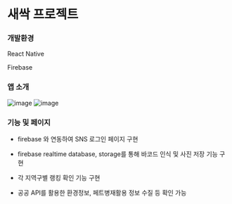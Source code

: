 # 새싹 프로젝트 

### 개발환경 

React Native 

Firebase 



### 앱 소개

![image](https://user-images.githubusercontent.com/36434665/127660700-062c6b0e-f7b1-4fe9-8d78-27e74bf5fc62.png)
![image](https://user-images.githubusercontent.com/36434665/127660620-5790a082-04ff-46aa-8c7d-bbf93c3ebe47.png)



### 기능 및 페이지

- firebase 와 연동하여 SNS 로그인 페이지 구현 

- firebase realtime database, storage를 통해 바코드 인식 및 사진 저장 기능 구현 

- 각 지역구별 랭킹 확인 기능 구현

- 공공 API를 활용한 환경정보, 페트병재활용 정보 수질 등 확인 가능

